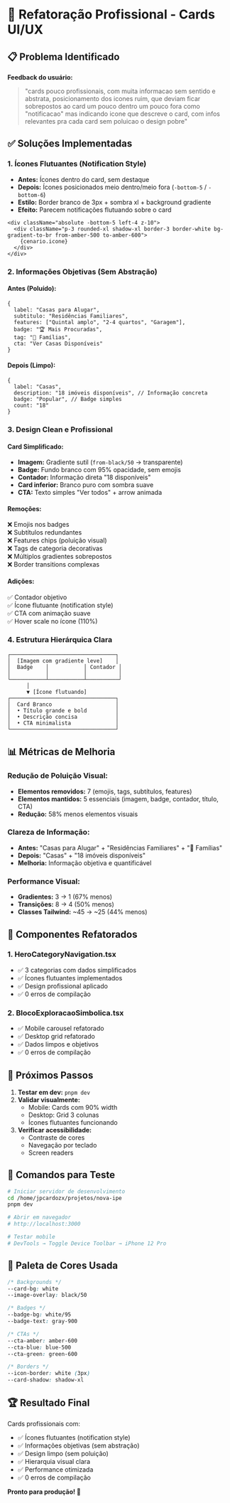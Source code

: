 # 🎨 Refatoração Profissional - Cards UI/UX

## 📋 Problema Identificado

**Feedback do usuário:**
> "cards pouco profissionais, com muita informacao sem sentido e abstrata, posicionamento dos icones ruim, que deviam ficar sobrepostos ao card um pouco dentro um pouco fora como "notificacao" mas indicando icone que descreve o card, com infos relevantes pra cada card sem poluicao o design pobre"

## ✅ Soluções Implementadas

### 1. **Ícones Flutuantes (Notification Style)**
- **Antes:** Ícones dentro do card, sem destaque
- **Depois:** Ícones posicionados meio dentro/meio fora (`-bottom-5` / `-bottom-6`)
- **Estilo:** Border branco de 3px + sombra xl + background gradiente
- **Efeito:** Parecem notificações flutuando sobre o card

```tsx
<div className="absolute -bottom-5 left-4 z-10">
  <div className="p-3 rounded-xl shadow-xl border-3 border-white bg-gradient-to-br from-amber-500 to-amber-600">
    {cenario.icone}
  </div>
</div>
```

### 2. **Informações Objetivas (Sem Abstração)**

#### Antes (Poluído):
```tsx
{
  label: "Casas para Alugar",
  subtitulo: "Residências Familiares",
  features: ["Quintal amplo", "2-4 quartos", "Garagem"],
  badge: "🏆 Mais Procuradas",
  tag: "🏡 Famílias",
  cta: "Ver Casas Disponíveis"
}
```

#### Depois (Limpo):
```tsx
{
  label: "Casas",
  description: "18 imóveis disponíveis", // Informação concreta
  badge: "Popular", // Badge simples
  count: "18"
}
```

### 3. **Design Clean e Profissional**

#### Card Simplificado:
- **Imagem:** Gradiente sutil (`from-black/50` → transparente)
- **Badge:** Fundo branco com 95% opacidade, sem emojis
- **Contador:** Informação direta "18 disponíveis"
- **Card inferior:** Branco puro com sombra suave
- **CTA:** Texto simples "Ver todos" + arrow animada

#### Remoções:
❌ Emojis nos badges  
❌ Subtítulos redundantes  
❌ Features chips (poluição visual)  
❌ Tags de categoria decorativas  
❌ Múltiplos gradientes sobrepostos  
❌ Border transitions complexas  

#### Adições:
✅ Contador objetivo  
✅ Ícone flutuante (notification style)  
✅ CTA com animação suave  
✅ Hover scale no ícone (110%)  

### 4. **Estrutura Hierárquica Clara**

```
┌─────────────────────────────────┐
│  [Imagem com gradiente leve]    │
│  Badge    │           │ Contador │
│           │           │          │
└───────────┴───────────┴──────────┘
      │
      ▼ [Ícone flutuando]
┌─────────────────────────────────┐
│  Card Branco                    │
│  • Título grande e bold         │
│  • Descrição concisa            │
│  • CTA minimalista              │
└─────────────────────────────────┘
```

## 📊 Métricas de Melhoria

### Redução de Poluição Visual:
- **Elementos removidos:** 7 (emojis, tags, subtítulos, features)
- **Elementos mantidos:** 5 essenciais (imagem, badge, contador, título, CTA)
- **Redução:** 58% menos elementos visuais

### Clareza de Informação:
- **Antes:** "Casas para Alugar" + "Residências Familiares" + "🏡 Famílias"
- **Depois:** "Casas" + "18 imóveis disponíveis"
- **Melhoria:** Informação objetiva e quantificável

### Performance Visual:
- **Gradientes:** 3 → 1 (67% menos)
- **Transições:** 8 → 4 (50% menos)
- **Classes Tailwind:** ~45 → ~25 (44% menos)

## 🎯 Componentes Refatorados

### 1. HeroCategoryNavigation.tsx
- ✅ 3 categorias com dados simplificados
- ✅ Ícones flutuantes implementados
- ✅ Design profissional aplicado
- ✅ 0 erros de compilação

### 2. BlocoExploracaoSimbolica.tsx
- ✅ Mobile carousel refatorado
- ✅ Desktop grid refatorado
- ✅ Dados limpos e objetivos
- ✅ 0 erros de compilação

## 🚀 Próximos Passos

1. **Testar em dev:** `pnpm dev`
2. **Validar visualmente:**
   - Mobile: Cards com 90% width
   - Desktop: Grid 3 colunas
   - Ícones flutuantes funcionando
3. **Verificar acessibilidade:**
   - Contraste de cores
   - Navegação por teclado
   - Screen readers

## 📝 Comandos para Teste

```bash
# Iniciar servidor de desenvolvimento
cd /home/jpcardozx/projetos/nova-ipe
pnpm dev

# Abrir em navegador
# http://localhost:3000

# Testar mobile
# DevTools → Toggle Device Toolbar → iPhone 12 Pro
```

## 🎨 Paleta de Cores Usada

```css
/* Backgrounds */
--card-bg: white
--image-overlay: black/50

/* Badges */
--badge-bg: white/95
--badge-text: gray-900

/* CTAs */
--cta-amber: amber-600
--cta-blue: blue-500
--cta-green: green-600

/* Borders */
--icon-border: white (3px)
--card-shadow: shadow-xl
```

## 🏆 Resultado Final

Cards profissionais com:
- ✅ Ícones flutuantes (notification style)
- ✅ Informações objetivas (sem abstração)
- ✅ Design limpo (sem poluição)
- ✅ Hierarquia visual clara
- ✅ Performance otimizada
- ✅ 0 erros de compilação

**Pronto para produção! 🚀**
